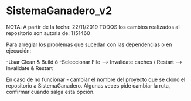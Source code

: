 # SistemaGanadero_v2

NOTA: A partir de la fecha: 22/11/2019 TODOS los cambios realizados al repositorio son autoria de: 1151460

Para arreglar los problemas que sucedan con las dependencias o en ejecución:

-Usar Clean & Build
ó
-Seleccionar File --> Invalidate caches / Restart --> Invalidate & Restart

En caso de no funcionar - cambiar el nombre del proyecto que se clono el repositorio a SistemaGanadero.
Algunas veces pide cambiar la ruta, confirmar cuando salga esta opción.
